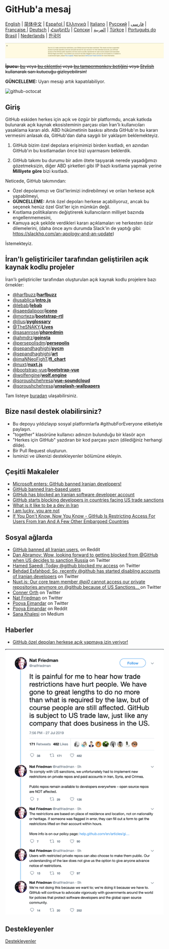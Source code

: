 # GitHub'a mesaj

[English](./README.md) | [简体中文](./README-CN.md) | [Español ](./README-ES.md) | [Ελληνικά](./README-GR.md) | [Italiano](./README-IT.md) | [Русский](./README-RU.md) | [فارسی](./README-PER.md) | [Française ](./README-FR.md) | [Deutsch](./README-DE.md) | [Հայերէն](./README-HY.md) | [Српски](./README-SR.md) | [العربية](./README-AR.md) | [Türkçe](./README-TR.md) | [Português do Brasil](./README-PT-BR.md) | [Nederlands](./README-NL.md) | [한국어](./README-KO.md)

![alt text](./message.png)

~~**İpucu:** [bu](https://github.com/JafarAkhondali/remove-github-restrictions-message) veya [bu eklentiyi](https://github.com/MohamadKh75/ShutHub) veya [bu tampermonkey betiğini](https://gist.github.com/HirbodBehnam/2e079e187be0b1b6a6bcb734ed88474e) veya [Stylish](https://userstyles.org/styles/173827/hide-github-warning) kullanarak sarı kutucuğu gizleyebilirsin!~~

**GÜNCELLEME:** Uyarı mesajı artık kapatılabiliyor.

![github-octocat](https://user-images.githubusercontent.com/16706911/61997137-7aa7df00-b0b2-11e9-97f1-f452855fe21c.png)

## Giriş

GitHub eskiden herkes için açık ve özgür bir platformdu, ancak katkıda bulunarak açık kaynak ekosisteminin parçası olan İran'lı kullanıcıları yasaklama kararı aldı. ABD hükümetinin baskısı altında GitHub'ın bu kararı vermesini anlasak da, GitHub'dan daha saygılı bir yaklaşım beklemekteyiz.

1. GitHub bizim özel depolara erişimimizi birden kısıtladı, en azından GitHub'ın bu kısıtlamadan önce bizi uyarmasını beklerdik.

2. GitHub takımı bu durumu bir adım ötete taşıyarak nerede yaşadığımızı gözetmeksizin, diğer ABD şirketleri gibi IP bazlı kısıtlama yapmak yerine **Milliyete göre** bizi kısıtladı.

Neticede, GitHub takımından:

- Özel depolarımızı ve Gist'lerimizi indirebilmeyi ve onları herkese açık yapabilmeyi,
- **GÜNCELLEME:** Artık özel depoları herkese açabiliyoruz, ancak bu seçenek henüz özel Gist'ler için mümkün değil.
- Kısıtlama politikalarını değiştirerek kullanıcıların milliyet bazında engellenmemesini,
- Kamuya açık şekilde verdikleri kararı açıklamaları ve herkesten özür dilemelerini, (daha önce aynı durumda Slack'in de yaptığı gibi: https://slackhq.com/an-apology-and-an-update)

İstemekteyiz.

## İran'lı geliştiriciler tarafından geliştirilen açık kaynak kodlu projeler

İran'lı geliştiriciler tarafından oluşturulan açık kaynak kodlu projelere bazı örnekler:

- [@harfbuzz](https://github.com/harfbuzz)/[**harfbuzz**](https://github.com/harfbuzz/harfbuzz)
- [@usablica](https://github.com/usablica)/[**intro.js**](https://github.com/usablica/intro.js)
- [@lebab](https://github.com/lebab)/[**lebab**](https://github.com/lebab/lebab)
- [@saeedalipoor](https://github.com/saeedalipoor)/[**icono**](https://github.com/saeedalipoor/icono)
- [@morteza](https://github.com/morteza)/[**bootstrap-rtl**](https://github.com/morteza/bootstrap-rtl)
- [@ilius](https://github.com/ilius)/[**pyglossary**](https://github.com/ilius/pyglossary)
- [@TheSNAKY](https://github.com/TheSNAKY)/[**Lives**](https://github.com/TheSNAKY/Lives)
- [@sasanrose](https://github.com/sasanrose)/[**phpredmin**](https://github.com/sasanrose/phpredmin)
- [@ahmdrz](https://github.com/ahmdrz)/[**goinsta**](https://github.com/ahmdrz/goinsta)
- [@persepolisdm](https://github.com/persepolisdm)/[**persepolis**](https://github.com/persepolisdm/persepolis)
- [@sepandhaghighi](https://github.com/sepandhaghighi)/[**pycm**](https://github.com/sepandhaghighi/pycm)
- [@sepandhaghighi](https://github.com/sepandhaghighi)/[**art**](https://github.com/sepandhaghighi/art)
- [@imaNNeoFighT](https://github.com/imaNNeoFighT)/[**fl_chart**](https://github.com/imaNNeoFighT/fl_chart)
- [@nuxt](https://github.com/nuxt)/[**nuxt.js**](https://github.com/nuxt/nuxt.js)
- [@bootstrap-vue](https://github.com/bootstrap-vue)/[**bootstrap-vue**](https://github.com/bootstrap-vue/bootstrap-vue)
- [@wolfengine](https://github.com/wolfengine)/[**wolf.engine**](https://github.com/wolfengine/wolf.engine)
- [@soroushchehresa](https://github.com/soroushchehresa)/[**vue-soundcloud**](https://github.com/soroushchehresa/vue-soundcloud)
- [@soroushchehresa](https://github.com/soroushchehresa)/[**unsplash-wallpapers**](https://github.com/soroushchehresa/unsplash-wallpapers)

Tam listeye [buradan](https://github.com/mohebifar/made-in-iran) ulaşabilirsiniz.

## Bize nasıl destek olabilirsiniz?

- Bu depoyu yıldızlayıp sosyal platformlarfa #githubForEveryone etiketiyle paylaşın.
- "together" klasörüne kullanıcı adınızın bulunduğu bir klasör açın
- "Herkes için GitHub" yazdıran bir kod parçası yazın (dilediğiniz herhangi dilde).
- Bir Pull Request oluşturun.
- İsminizi ve ülkenizi destekleyenler bölümüne ekleyin.

## Çeşitli Makaleler

- [Microsoft enters: GitHub banned Iranian developers!](https://medium.com/@d.aliyamini/microsoft-enters-github-banned-iranian-developers-843f7c60a146)
- [GitHub banned Iran-based users](https://financialtribune.com/articles/sci-tech/99111/github-bans-iran-based-users)
- [GitHub has blocked an Iranian software developer account](https://hub.packtpub.com/github-has-blocked-an-iranian-software-developers-account)
- [GitHub starts blocking developers in countries facing US trade sanctions](https://www.zdnet.com/article/github-starts-blocking-developers-in-countries-facing-us-trade-sanctions)
- [What is it like to be a dev in Iran](https://shahinsorkh.ir/2019/07/20/how-is-it-like-to-be-a-dev-in-iran)
- [I am lucky, you are not](https://dev.to/jeromegamez/i-am-lucky-you-are-not-2eco)
- [If You Don't Know, Now You Know - GitHub Is Restricting Access For Users From Iran And A Few Other Embargoed Countries](https://dev.to/mjraadi/if-you-don-t-know-now-you-know-github-is-restricting-access-for-users-from-iran-and-a-few-other-embargoed-countries-5ga9)

## Sosyal ağlarda

- [GitHub banned all Iranian users.](https://www.reddit.com/r/programming/comments/ciey8g/github_banned_all_iranian_users_our_accounts_are/) on Reddit
- [Dan Abramov: Wow, looking forward to getting blocked from @GitHub when US decides to sanction Russia](https://twitter.com/dan_abramov/status/1154869188672086019?s=19) on Twitter
- [Hamed Saeedi :Today @github blocked my access](https://twitter.com/Hamed/status/1154268514074660864?s=19) on Twitter
- [Behdad Esfahbod: So, recently @github has started disabling accounts of Iranian developers](https://twitter.com/behdadesfahbod/status/1154755351092158465?s=19) on Twitter
- [Nuxt.js: Our core team member @_pi0_ cannot access our private repositories anymore on @github because of US Sanctions...
](https://t.co/4FiLexH9Mf) on Twitter
- [Conner Orth](https://twitter.com/conner_orth/status/1154723522729709568) on Twitter
- [Nat Friedman](https://twitter.com/natfriedman/status/1155311121038864384) on Twitter
- [Pooya Eimandar](https://twitter.com/_poei/status/1154994262884454400) on Twitter
- [Pooya Eimandar](https://www.reddit.com/r/github/comments/cirde7/ive_been_paid_github_for_more_than_three_years/?st=jympkq19&sh=df5e5410) on Reddit
- [Sana Khalesi](https://medium.com/@khalesic/github-the-largest-developer-communities-from-every-corner-of-the-globe-but-iran-804c05a991df) on Medium

## Haberler

- [GitHub özel depoları herkese açık yapmaya izin veriyor!](https://github.com/1995parham/github-do-not-ban-us/issues/666)

![nat-friedman](nat-friedman.png)

## Destekleyenler

[Destekleyenler](README.md#supporters)
